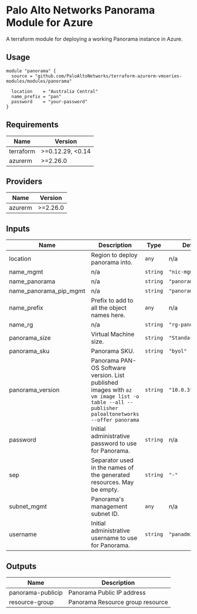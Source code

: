 Palo Alto Networks Panorama Module for Azure
===========

A terraform module for deploying a working Panorama instance in Azure.

Usage
-----

```hcl
module "panorama" {
  source = "github.com/PaloAltoNetworks/terraform-azurerm-vmseries-modules/modules/panorama"

  location    = "Australia Central"
  name_prefix = "pan"
  password    = "your-password"
}
```

<!-- BEGINNING OF PRE-COMMIT-TERRAFORM DOCS HOOK -->
## Requirements

| Name | Version |
|------|---------|
| terraform | >=0.12.29, <0.14 |
| azurerm | >=2.26.0 |

## Providers

| Name | Version |
|------|---------|
| azurerm | >=2.26.0 |

## Inputs

| Name | Description | Type | Default | Required |
|------|-------------|------|---------|:--------:|
| location | Region to deploy panorama into. | `any` | n/a | yes |
| name\_mgmt | n/a | `string` | `"nic-mgmt"` | no |
| name\_panorama | n/a | `string` | `"panorama"` | no |
| name\_panorama\_pip\_mgmt | n/a | `string` | `"panorama-pip"` | no |
| name\_prefix | Prefix to add to all the object names here. | `any` | n/a | yes |
| name\_rg | n/a | `string` | `"rg-panorama"` | no |
| panorama\_size | Virtual Machine size. | `string` | `"Standard_D5_v2"` | no |
| panorama\_sku | Panorama SKU. | `string` | `"byol"` | no |
| panorama\_version | Panorama PAN-OS Software version. List published images with `az vm image list -o table --all --publisher paloaltonetworks --offer panorama` | `string` | `"10.0.3"` | no |
| password | Initial administrative password to use for Panorama. | `string` | n/a | yes |
| sep | Separator used in the names of the generated resources. May be empty. | `string` | `"-"` | no |
| subnet\_mgmt | Panorama's management subnet ID. | `any` | n/a | yes |
| username | Initial administrative username to use for Panorama. | `string` | `"panadmin"` | no |

## Outputs

| Name | Description |
|------|-------------|
| panorama-publicip | Panorama Public IP address |
| resource-group | Panorama Resource group resource |

<!-- END OF PRE-COMMIT-TERRAFORM DOCS HOOK -->